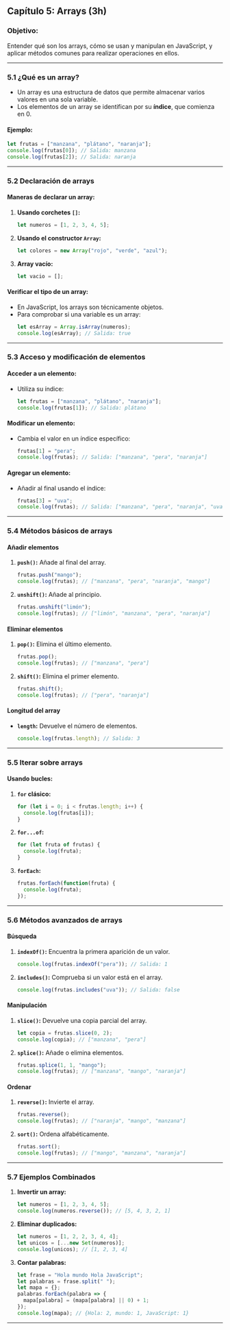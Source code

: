 ## **Capítulo 5: Arrays (3h)**

### **Objetivo:**
Entender qué son los arrays, cómo se usan y manipulan en JavaScript, y aplicar métodos comunes para realizar operaciones en ellos.

---

### **5.1 ¿Qué es un array?**
- Un array es una estructura de datos que permite almacenar varios valores en una sola variable.
- Los elementos de un array se identifican por su **índice**, que comienza en 0.

#### **Ejemplo:**
```javascript
let frutas = ["manzana", "plátano", "naranja"];
console.log(frutas[0]); // Salida: manzana
console.log(frutas[2]); // Salida: naranja
```

---

### **5.2 Declaración de arrays**

#### **Maneras de declarar un array:**
1. **Usando corchetes `[]`:**
   ```javascript
   let numeros = [1, 2, 3, 4, 5];
   ```

2. **Usando el constructor `Array`:**
   ```javascript
   let colores = new Array("rojo", "verde", "azul");
   ```

3. **Array vacío:**
   ```javascript
   let vacio = [];
   ```

#### **Verificar el tipo de un array:**
- En JavaScript, los arrays son técnicamente objetos.
- Para comprobar si una variable es un array:
  ```javascript
  let esArray = Array.isArray(numeros);
  console.log(esArray); // Salida: true
  ```

---

### **5.3 Acceso y modificación de elementos**

#### **Acceder a un elemento:**
- Utiliza su índice:
  ```javascript
  let frutas = ["manzana", "plátano", "naranja"];
  console.log(frutas[1]); // Salida: plátano
  ```

#### **Modificar un elemento:**
- Cambia el valor en un índice específico:
  ```javascript
  frutas[1] = "pera";
  console.log(frutas); // Salida: ["manzana", "pera", "naranja"]
  ```

#### **Agregar un elemento:**
- Añadir al final usando el índice:
  ```javascript
  frutas[3] = "uva";
  console.log(frutas); // Salida: ["manzana", "pera", "naranja", "uva"]
  ```

---

### **5.4 Métodos básicos de arrays**

#### **Añadir elementos**
1. **`push()`:** Añade al final del array.
   ```javascript
   frutas.push("mango");
   console.log(frutas); // ["manzana", "pera", "naranja", "mango"]
   ```

2. **`unshift()`:** Añade al principio.
   ```javascript
   frutas.unshift("limón");
   console.log(frutas); // ["limón", "manzana", "pera", "naranja"]
   ```

#### **Eliminar elementos**
1. **`pop()`:** Elimina el último elemento.
   ```javascript
   frutas.pop();
   console.log(frutas); // ["manzana", "pera"]
   ```

2. **`shift()`:** Elimina el primer elemento.
   ```javascript
   frutas.shift();
   console.log(frutas); // ["pera", "naranja"]
   ```

#### **Longitud del array**
- **`length`:** Devuelve el número de elementos.
  ```javascript
  console.log(frutas.length); // Salida: 3
  ```

---

### **5.5 Iterar sobre arrays**

#### **Usando bucles:**
1. **`for` clásico:**
   ```javascript
   for (let i = 0; i < frutas.length; i++) {
     console.log(frutas[i]);
   }
   ```

2. **`for...of`:**
   ```javascript
   for (let fruta of frutas) {
     console.log(fruta);
   }
   ```

3. **`forEach`:**
   ```javascript
   frutas.forEach(function(fruta) {
     console.log(fruta);
   });
   ```

---

### **5.6 Métodos avanzados de arrays**

#### **Búsqueda**
1. **`indexOf()`:** Encuentra la primera aparición de un valor.
   ```javascript
   console.log(frutas.indexOf("pera")); // Salida: 1
   ```

2. **`includes()`:** Comprueba si un valor está en el array.
   ```javascript
   console.log(frutas.includes("uva")); // Salida: false
   ```

#### **Manipulación**
1. **`slice()`:** Devuelve una copia parcial del array.
   ```javascript
   let copia = frutas.slice(0, 2);
   console.log(copia); // ["manzana", "pera"]
   ```

2. **`splice()`:** Añade o elimina elementos.
   ```javascript
   frutas.splice(1, 1, "mango");
   console.log(frutas); // ["manzana", "mango", "naranja"]
   ```

#### **Ordenar**
1. **`reverse()`:** Invierte el array.
   ```javascript
   frutas.reverse();
   console.log(frutas); // ["naranja", "mango", "manzana"]
   ```

2. **`sort()`:** Ordena alfabéticamente.
   ```javascript
   frutas.sort();
   console.log(frutas); // ["mango", "manzana", "naranja"]
   ```

---

### **5.7 Ejemplos Combinados**

1. **Invertir un array:**
   ```javascript
   let numeros = [1, 2, 3, 4, 5];
   console.log(numeros.reverse()); // [5, 4, 3, 2, 1]
   ```

2. **Eliminar duplicados:**
   ```javascript
   let numeros = [1, 2, 2, 3, 4, 4];
   let unicos = [...new Set(numeros)];
   console.log(unicos); // [1, 2, 3, 4]
   ```

3. **Contar palabras:**
   ```javascript
   let frase = "Hola mundo Hola JavaScript";
   let palabras = frase.split(" ");
   let mapa = {};
   palabras.forEach(palabra => {
     mapa[palabra] = (mapa[palabra] || 0) + 1;
   });
   console.log(mapa); // {Hola: 2, mundo: 1, JavaScript: 1}
   ```

---



